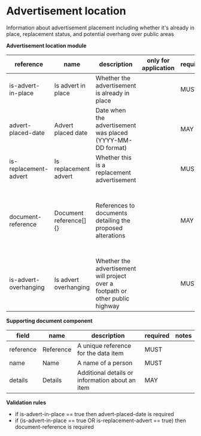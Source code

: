 # Advertisement location

Information about advertisement placement including whether it's already in place,
replacement status, and potential overhang over public areas


**Advertisement location module**

| reference | name | description | only for application | requirement | notes |
| --- | --- | --- | --- | --- | --- |
| is-advert-in-place | Is advert in place | Whether the advertisement is already in place |  | MUST |  |
| advert-placed-date | Advert placed date | Date when the advertisement was placed (YYYY-MM-DD format) |  | MAY | Rule: is a MUST if `is-advert-in-place` is `True` |
| is-replacement-advert | Is replacement advert | Whether this is a replacement advertisement |  | MUST |  |
| document-reference | Document reference[]{} | References to documents detailing the proposed alterations |  | MAY | Rule: is a MUST if `is-advert-in-place` is `True`. Rule: is a MUST if `is-replacement-advert` is `True` |
| is-advert-overhanging | Is advert overhanging | Whether the advertisement will project over a footpath or other public highway |  | MUST |  |


**Supporting document component**

field | name | description | required | notes
-- | -- | -- | -- | --
reference | Reference | A unique reference for the data item | MUST | 
name | Name | A name of a person | MUST | 
details | Details | Additional details or information about an item | MAY | 

**Validation rules**

- if is-advert-in-place == true then advert-placed-date is required
- if (is-advert-in-place == true OR is-replacement-advert == true) then document-reference is required